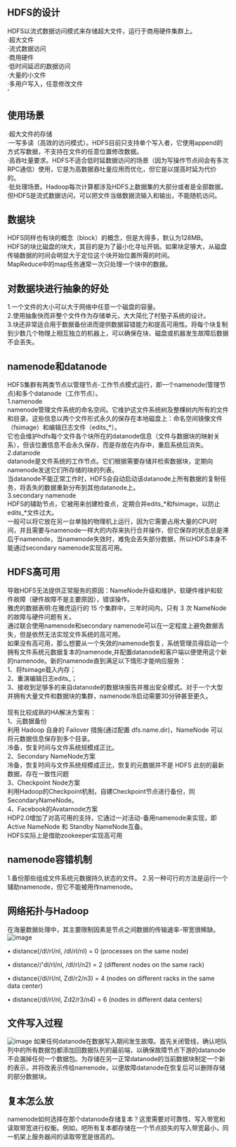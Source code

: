 ## HDFS的设计
HDFS以流式数据访问模式来存储超大文件，运行于商用硬件集群上。<br>
·超大文件<br>
·流式数据访问<br>
·商用硬件<br>
·低时间延迟的数据访问<br>
·大量的小文件<br>
·多用户写入，任意修改文件<br>‘

## 使用场景
·超大文件的存储<br>
·一写多读（高效的访问模式）。HDFS目前只支持单个写入者，它使用append的方式写数据，不支持在文件的任意位置修改数据。<br>
·高吞吐量要求。HDFS不适合低时延数据访问的场景（因为写操作节点间会有多次RPC通信）使用，它是为高数据吞吐量应用而优化，但它是以提高时延为代价的。<br>
·批处理场景。Hadoop每次计算都涉及HDFS上数据集的大部分或者是全部数据，但HDFS是流式数据访问，可以把文件当做数据流输入和输出，不能随机访问。

## 数据块
HDFS同样也有块的概念（block）的概念，但是大得多，默认为128MB。<br>
HDFS的块比磁盘的块大，其目的是为了最小化寻址开销。如果块足够大，从磁盘传输数据的时间会明显大于定位这个块开始位置所需的时间。<br>
MapReduce中的map任务通常一次只处理一个块中的数据。<br>

## 对数据块进行抽象的好处
1.一个文件的大小可以大于网络中任意一个磁盘的容量。<br>
2.使用抽象快而非整个文件作为存储单元，大大简化了村塾子系统的设计。<br>
3.块还非常适合用于数据备份进而提供数据容错能力和提高可用性。将每个块复制到少数几个物理上相互独立的机器上，可以确保在块、磁盘或机器发生故障后数据不会丢失。

## namenode和datanode
HDFS集群有两类节点以管理节点-工作节点模式运行，即一个namenode(管理节点)和多个datanode（工作节点）。<br>
1.namenode<br>
namenode管理文件系统的命名空间。它维护这文件系统树及整棵树内所有的文件和目录。这些信息以两个文件形式永久的保存在本地磁盘上：命名空间镜像文件（fsimage）和编辑日志文件（edits_*）。<br>
它也会维护hdfs每个文件各个块所在的datanode信息（文件与数据块的映射关系），但该位置信息不会永久保存，而是存放在内存中，重启系统后消失。<br>
2.datanode<br>
datanode是文件系统的工作节点。它们根据需要存储并检索数据块，定期向namenode发送它们所存储的块的列表。<br>
当datanode不能正常工作时，HDFS会自动启动该datanode上所有数据的复制任务，将丢失的数据重新分布到其他datanode上。<br>
3.secondary namenode<br>
HDFS的辅助节点，它被用来创建检查点，定期合并edits_*和fsimage，以防止edits_*文件过大。<br>
一般可以将它放在另一台单独的物理机上运行，因为它需要占用大量的CPU时间，并且需要与namenode一样大的内存来执行合并操作，但它保存的状态总是滞后于namenode，当namenode失效时，难免会丢失部分数据，所以HDFS本身不能通过secondary namenode实现高可用。<br>


## HDFS高可用
导致HDFS无法提供正常服务的原因：NameNode升级和维护，软硬件维护和软件故障（硬件故障不是主要原因），错误操作。<br>
雅虎的数据表明:在雅虎运行的 15 个集群中，三年时间内，只有 3 次 NameNode 的故障与硬件问题有关。<br>
通过联合使用namenode和secondary namenode可以在一定程度上避免数据丢失，但是依然无法实现文件系统的高可用。<br>
如果没有高可用，那么想要从一个失效的namenode恢复，系统管理员得启动一个拥有文件系统元数据复本的namenode,并配置datanode和客户端以便使用这个新的namenode。新的namenode直到满足以下情形才能响应服务：<br>
1、将fsimage载入内存；<br>
2、重演编辑日志edits_；<br>
3、接收到足够多的来自datanode的数据块报告并推出安全模式。对于一个大型并拥有大量文件和数据块的集群，namenode冷启动需要30分钟甚至更久。<br>
<br>
现有比较成熟的HA解决方案有：<br>
1、元数据备份<br>
利用 Hadoop 自身的 Failover 措施(通过配置 dfs.name.dir)，NameNode 可以将元数据信息保存到多个目录。<br>
冷备，恢复时间与文件系统规模成正比。<br>
2、Secondary NameNode方案<br>
冷备，恢复时间与文件系统规模成正比，恢复的元数据并不是 HDFS 此刻的最新数据，存在一致性问题<br>
3、Checkpoint Node方案<br>
利用Hadoop的Checkpoint机制，自建Checkpoint节点进行备份，同SecondaryNameNode。<br>
4、Facebook的Avatarnode方案<br>
HDP2.0增加了对高可用的支持，它通过一对活动-备用namenode来实现，即Active NameNode 和 Standby NameNode互备。<br>
HDFS实际上是借助zookeeper实现高可用<br>



## namenode容错机制
1.备份那些组成文件系统元数据持久状态的文件。
2.另一种可行的方法是运行一个辅助namenode，但它不能被用作namenode。

## 网络拓扑与Hadoop
在海量数据处理中，其主要限制因素是节点之间数据的传输速率-带宽很稀缺。
![image](https://user-images.githubusercontent.com/44181286/142754568-0f8abf3b-adca-4140-9ae3-26b4eb240b04.png)

• distance(/dl/rl/nl, /dl/rl/nl) = 0 (processes on the same node)

• distance//'dl/rl/nl, /dl/rl/n2) = 2 (different nodes on the same rack)

• distance(/dl/rl/nl, Zdl/r2/n3) = 4 (nodes on different racks in the same data center)

• distance(/dl/rl/nl, Zd2/r3/n4) = 6 (nodes in different data centers)


## 文件写入过程
![image](https://user-images.githubusercontent.com/44181286/142754706-bb29e025-e1a7-4da2-b988-3a458dbed752.png)
如果任何datanode在数据写入期间发生故障。首先关闭管线，确认吧队列中的所有数据包都添加回数据队列的最前端，以确保故障节点下游的datanode不会漏掉任何一个数据包。为存储在另一正常datanode的当前数据块制定一个新的表示，并将改表示传给namenode，以便故障datanode在恢复后可以删除存储的部分数据块。

## 复本怎么放
namenode如何选择在那个datanode存储复本？这里需要对可靠性、写入带宽和读取带宽进行权衡。例如，吧所有复本都存储在一个节点损失的写入带宽最小，同一机架上服务器间的读取带宽是很高的。


